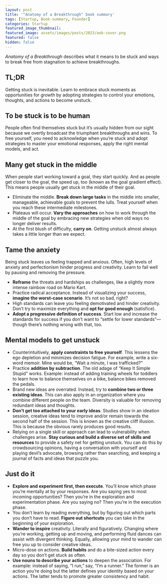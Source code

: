 ```yaml
---
layout: post
title: '"Anatomy of a Breakthrough" book summary'
tags: [Startup, Book-summary, Founder]
categories: Startup
featured_image_thumbnail:
featured_image: assets/images/posts/2023/aob-cover.png
featured: false
hidden: false
---
```


*Anatomy of a Breakthrough* describes what it means to be stuck and ways to break free from stagnation to achieve breakthroughs.

## TL;DR
Getting stuck is inevitable. Learn to embrace stuck moments as opportunities for growth by adopting strategies to control your emotions, thoughts, and actions to become unstuck.

## To be stuck is to be human
People often find themselves stuck but it’s usually hidden from our sight because we overtly broadcast the triumphant breakthroughs and wins. To free yourself, you need to acknowledge when you’re stuck and adopt strategies to master your emotional responses, apply the right mental models, and act.

## Many get stuck in the middle
When people start working toward a goal, they start quickly. And as people get closer to the goal, the speed up, too (known as the goal gradient effect). This means people usually get stuck in the middle of their goal.
- Eliminate the middle. **Break down large tasks** in the middle into smaller, manageable, achievable goals to prevent the lulls. Treat yourself when you reach these intermediate milestones.
- Plateaus will occur. **Vary the approaches** on how to work through the middle of the goal by embracing new strategies when old ways no longer deliver results.
- At the first blush of difficulty, **carry on**. Getting unstuck almost always takes a little longer than we expect.

## Tame the anxiety
Being stuck leaves us feeling trapped and anxious. Often, high levels of anxiety and perfectionism hinder progress and creativity. Learn to fail well by pausing and removing the pressure.
- **Reframe** the threats and hardships as challenges, like a slightly more intense rainbow road on Mario Kart.
- Practice radical acceptance. Instead of visualizing your success, **imagine the worst-case scenario**. It’s not so bad, right?
- High standards can leave you feeling demotivated and hinder creativity. Don’t try to maximize everything and **opt for good enough** (satisfice).
- **Adopt a progressive definition of success**. Start low and increase the standards for success if you don’t want to “settle for lower standards”—though there’s nothing wrong with that, too.

## Mental models to get unstuck
- Counterintuitively, **apply constraints to free yourself**. This lessens the ego depletion and minimizes decision fatigue. For example, write a six-word memoir. Mine would be, “Wait a minute, I was trafficked?”
- Practice **addition by subtraction**. The old adage of “Keep It Simple Stupid” works. Example: instead of adding training wheels for toddlers to learn how to balance themselves on a bike, balance bikes removed the pedals.
- Brand new ideas are overrated. Instead, try to **combine two or three existing ideas**. This can also apply in an organization where you combine different people on the team. Diversity is valuable for removing redundant ideas and thoughts.
- **Don’t get too attached to your early ideas**. Studies show in an ideation session, creative ideas tend to improve and/or remain towards the second half of the session. This is known as the creative cliff illusion. This is because the obvious rarely produces good results.
- Relying on a single skill or approach can lead to vulnerability when challenges arise. **Stay curious and build a diverse set of skills and resources** to provide a safety net for getting unstuck. You can do this by crowdsourcing opinions, having a conversation with yourself and playing devil’s advocate, browsing rather than searching, and keeping a journal of facts and ideas that puzzle you.

## Just do it
- **Explore and experiment first, then execute**. You’ll know which phase you’re mentally at by your responses. Are you saying yes to most incoming opportunities? Then you’re in the exploration and experimentation phase. Are you saying no? Then you’re in the execution phase.
- You don’t learn by reading everything, but by figuring out which parts you don’t have to read. **Figure out shortcuts** you can take in the beginning of your exploration.
- **Wander to inspire** creativity. Literally and figuratively. Changing where you’re working, getting up and moving, and performing fluid dances can assist with divergent thinking. Equally, allowing your mind to wander can free you up to consider creative ideas.
- Micro-dose on actions. **Build habits** and do a bite-sized action every day so you don’t get stuck as often.
- **Use nouns to describe your actions** to deepen the association. For example: instead of saying, “I run,” say, “I’m a runner.” The former is an action you’re doing but the latter defines your identity based on your actions. The latter tends to promote greater consistency and habit.
